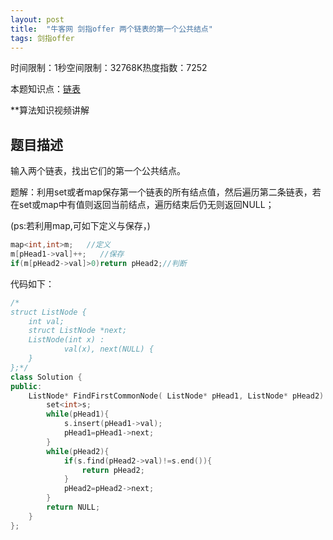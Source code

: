 ```yaml
---
layout: post
title:  "牛客网 剑指offer 两个链表的第一个公共结点"
tags: 剑指offer
---
```

时间限制：1秒空间限制：32768K热度指数：7252

本题知识点：[链表](https://www.nowcoder.com/questionCenter?questionTypes=000100&mutiTagIds=580)

**算法知识视频讲解

## 题目描述

输入两个链表，找出它们的第一个公共结点。





题解：利用set或者map保存第一个链表的所有结点值，然后遍历第二条链表，若在set或map中有值则返回当前结点，遍历结束后仍无则返回NULL；

(ps:若利用map,可如下定义与保存，)

```c++
map<int,int>m;   //定义
m[pHead1->val]++;   //保存
if(m[pHead2->val]>0)return pHead2;//判断
```

代码如下：

```c++
/*
struct ListNode {
	int val;
	struct ListNode *next;
	ListNode(int x) :
			val(x), next(NULL) {
	}
};*/
class Solution {
public:
    ListNode* FindFirstCommonNode( ListNode* pHead1, ListNode* pHead2) {
        set<int>s;
        while(pHead1){
            s.insert(pHead1->val);
            pHead1=pHead1->next;
        }
        while(pHead2){
            if(s.find(pHead2->val)!=s.end()){
                return pHead2;
            }
            pHead2=pHead2->next;
        }
        return NULL;
    }
};
```

